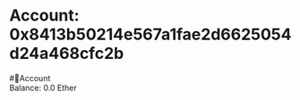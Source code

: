 
Account: 0x8413b50214e567a1fae2d6625054d24a468cfc2b
===================================================
  
#📜Account  
Balance: 0.0 Ether